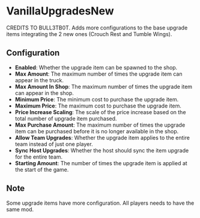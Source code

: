 # VanillaUpgradesNew
CREDITS TO BULL3TB0T. Adds more configurations to the base upgrade items integrating the 2 new ones (Crouch Rest and Tumble Wings).
## Configuration
- **Enabled**: Whether the upgrade item can be spawned to the shop.
- **Max Amount**: The maximum number of times the upgrade item can appear in the truck.
- **Max Amount In Shop**: The maximum number of times the upgrade item can appear in the shop.
- **Minimum Price**: The minimum cost to purchase the upgrade item.
- **Maximum Price**: The maximum cost to purchase the upgrade item.
- **Price Increase Scaling**: The scale of the price increase based on the total number of upgrade item purchased.
- **Max Purchase Amount**: The maximum number of times the upgrade item can be purchased before it is no longer available in the shop.
- **Allow Team Upgrades**: Whether the upgrade item applies to the entire team instead of just one player.
- **Sync Host Upgrades**: Whether the host should sync the item upgrade for the entire team.
- **Starting Amount**: The number of times the upgrade item is applied at the start of the game.
## Note
Some upgrade items have more configuration.
All players needs to have the same mod.
